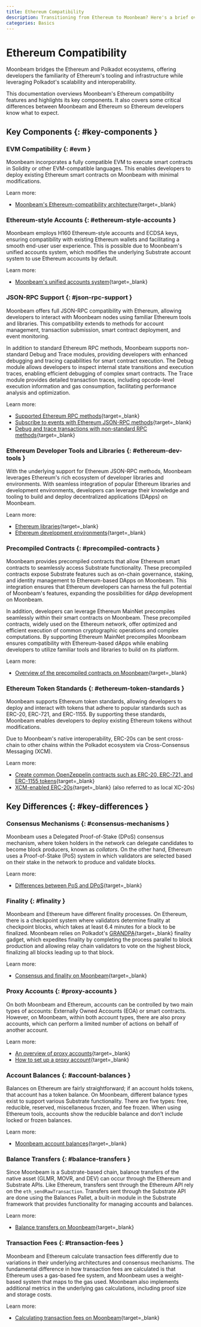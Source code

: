 ```yaml
---
title: Ethereum Compatibility
description: Transitioning from Ethereum to Moonbeam? Here's a brief overview of the key components and key differences of Moonbeam's Ethereum compatibility.
categories: Basics
---
```


# Ethereum Compatibility

Moonbeam bridges the Ethereum and Polkadot ecosystems, offering developers the familiarity of Ethereum's tooling and infrastructure while leveraging Polkadot's scalability and interoperability.

This documentation overviews Moonbeam's Ethereum compatibility features and highlights its key components. It also covers some critical differences between Moonbeam and Ethereum so Ethereum developers know what to expect.

## Key Components {: #key-components }

### EVM Compatibility {: #evm }

Moonbeam incorporates a fully compatible EVM to execute smart contracts in Solidity or other EVM-compatible languages. This enables developers to deploy existing Ethereum smart contracts on Moonbeam with minimal modifications.

Learn more:

- [Moonbeam's Ethereum-compatibility architecture](/learn/platform/technology/#ethereum-compatibility-architecture){target=\_blank}

### Ethereum-style Accounts {: #ethereum-style-accounts }

Moonbeam employs H160 Ethereum-style accounts and ECDSA keys, ensuring compatibility with existing Ethereum wallets and facilitating a smooth end-user user experience. This is possible due to Moonbeam's unified accounts system, which modifies the underlying Substrate account system to use Ethereum accounts by default.

Learn more:

- [Moonbeam's unified accounts system](/learn/core-concepts/unified-accounts/){target=\_blank}

### JSON-RPC Support {: #json-rpc-support }

Moonbeam offers full JSON-RPC compatibility with Ethereum, allowing developers to interact with Moonbeam nodes using familiar Ethereum tools and libraries. This compatibility extends to methods for account management, transaction submission, smart contract deployment, and event monitoring.

In addition to standard Ethereum RPC methods, Moonbeam supports non-standard Debug and Trace modules, providing developers with enhanced debugging and tracing capabilities for smart contract execution. The Debug module allows developers to inspect internal state transitions and execution traces, enabling efficient debugging of complex smart contracts. The Trace module provides detailed transaction traces, including opcode-level execution information and gas consumption, facilitating performance analysis and optimization.

Learn more:

- [Supported Ethereum RPC methods](/builders/ethereum/json-rpc/eth-rpc/){target=\_blank}
- [Subscribe to events with Ethereum JSON-RPC methods](/builders/ethereum/json-rpc/pubsub/){target=\_blank}
- [Debug and trace transactions with non-standard RPC methods](/builders/ethereum/json-rpc/debug-trace/){target=\_blank}

### Ethereum Developer Tools and Libraries {: #ethereum-dev-tools }

With the underlying support for Ethereum JSON-RPC methods, Moonbeam leverages Ethereum's rich ecosystem of developer libraries and environments. With seamless integration of popular Ethereum libraries and development environments, developers can leverage their knowledge and tooling to build and deploy decentralized applications (DApps) on Moonbeam.

Learn more:

- [Ethereum libraries](/builders/ethereum/libraries/){target=\_blank}
- [Ethereum development environments](/builders/ethereum/libraries/){target=\_blank}

### Precompiled Contracts {: #precompiled-contracts }

Moonbeam provides precompiled contracts that allow Ethereum smart contracts to seamlessly access Substrate functionality. These precompiled contracts expose Substrate features such as on-chain governance, staking, and identity management to Ethereum-based DApps on Moonbeam. This integration ensures that Ethereum developers can harness the full potential of Moonbeam's features, expanding the possibilities for dApp development on Moonbeam.

In addition, developers can leverage Ethereum MainNet precompiles seamlessly within their smart contracts on Moonbeam. These precompiled contracts, widely used on the Ethereum network, offer optimized and efficient execution of common cryptographic operations and complex computations. By supporting Ethereum MainNet precompiles Moonbeam ensures compatibility with Ethereum-based dApps while enabling developers to utilize familiar tools and libraries to build on its platform.

Learn more:

- [Overview of the precompiled contracts on Moonbeam](/builders/ethereum/precompiles/overview/){target=\_blank}

### Ethereum Token Standards {: #ethereum-token-standards }

Moonbeam supports Ethereum token standards, allowing developers to deploy and interact with tokens that adhere to popular standards such as ERC-20, ERC-721, and ERC-1155. By supporting these standards, Moonbeam enables developers to deploy existing Ethereum tokens without modifications.

Due to Moonbeam's native interoperability, ERC-20s can be sent cross-chain to other chains within the Polkadot ecosystem via Cross-Consensus Messaging (XCM).

Learn more:

- [Create common OpenZeppelin contracts such as ERC-20, ERC-721, and ERC-1155 tokens](/builders/ethereum/dev-env/openzeppelin/contracts/){target=\_blank}
- [XCM-enabled ERC-20s](/builders/interoperability/xcm/xc20/overview/#local-xc20s){target=\_blank} (also referred to as local XC-20s)

## Key Differences {: #key-differences }

### Consensus Mechanisms {: #consensus-mechanisms }

Moonbeam uses a Delegated Proof-of-Stake (DPoS) consensus mechanism, where token holders in the network can delegate candidates to become block producers, known as _collators_. On the other hand, Ethereum uses a Proof-of-Stake (PoS) system in which validators are selected based on their stake in the network to produce and validate blocks.

Learn more:

- [Differences between PoS and DPoS](/learn/core-concepts/consensus-finality/#main-differences){target=_blank}

### Finality {: #finality }

Moonbeam and Ethereum have different finality processes. On Ethereum, there is a checkpoint system where validators determine finality at checkpoint blocks, which takes at least 6.4 minutes for a block to be finalized. Moonbeam relies on Polkadot's [GRANDPA](https://docs.polkadot.com/polkadot-protocol/architecture/polkadot-chain/pos-consensus/#finality-gadget-grandpa){target=\_blank} finality gadget, which expedites finality by completing the process parallel to block production and allowing relay chain validators to vote on the highest block, finalizing all blocks leading up to that block.

Learn more:

- [Consensus and finality on Moonbeam](/learn/core-concepts/consensus-finality/){target=_blank}

### Proxy Accounts {: #proxy-accounts }

On both Moonbeam and Ethereum, accounts can be controlled by two main types of accounts: Externally Owned Accounts (EOA) or smart contracts. However, on Moonbeam, within both account types, there are also proxy accounts, which can perform a limited number of actions on behalf of another account.

Learn more:

- [An overview of proxy accounts](https://wiki.polkadot.network/learn/learn-proxies/){target=\_blank}
- [How to set up a proxy account](/tokens/manage/proxy-accounts/){target=\_blank}

### Account Balances {: #account-balances }

Balances on Ethereum are fairly straightforward; if an account holds tokens, that account has a token balance. On Moonbeam, different balance types exist to support various Substrate functionality. There are five types: free, reducible, reserved, miscellaneous frozen, and fee frozen. When using Ethereum tools, accounts show the reducible balance and don't include locked or frozen balances.

Learn more:

- [Moonbeam account balances](/learn/core-concepts/balances/){target=_blank}

### Balance Transfers {: #balance-transfers }

Since Moonbeam is a Substrate-based chain, balance transfers of the native asset (GLMR, MOVR, and DEV) can occur through the Ethereum and Substrate APIs. Like Ethereum, transfers sent through the Ethereum API rely on the `eth_sendRawTransaction`. Transfers sent through the Substrate API are done using the Balances Pallet, a built-in module in the Substrate framework that provides functionality for managing accounts and balances.

Learn more:

- [Balance transfers on Moonbeam](/learn/core-concepts/transfers-api/){target=_blank}

### Transaction Fees {: #transaction-fees }

Moonbeam and Ethereum calculate transaction fees differently due to variations in their underlying architectures and consensus mechanisms. The fundamental difference in how transaction fees are calculated is that Ethereum uses a gas-based fee system, and Moonbeam uses a weight-based system that maps to the gas used. Moonbeam also implements additional metrics in the underlying gas calculations, including proof size and storage costs.

Learn more:

- [Calculating transaction fees on Moonbeam](/learn/core-concepts/tx-fees/){target=\_blank}
